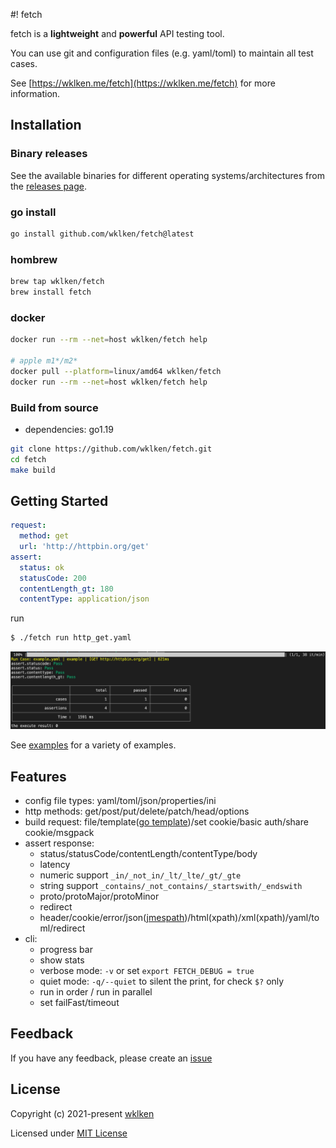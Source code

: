 #! fetch

fetch is a **lightweight** and **powerful** API testing tool.

You can use git and configuration files (e.g. yaml/toml) to maintain all test cases.

See [https://wklken.me/fetch](https://wklken.me/fetch) for more information.

## Installation

### Binary releases

See the available binaries for different operating systems/architectures from the [releases page](https://github.com/wklken/fetch/releases).

### go install

```bash
go install github.com/wklken/fetch@latest
```

### hombrew

```bash
brew tap wklken/fetch
brew install fetch
```

### docker

```bash
docker run --rm --net=host wklken/fetch help

# apple m1*/m2*
docker pull --platform=linux/amd64 wklken/fetch
docker run --rm --net=host wklken/fetch help
```

### Build from source

- dependencies: go1.19

```bash
git clone https://github.com/wklken/fetch.git
cd fetch
make build
```

## Getting Started

```yaml
request:
  method: get
  url: 'http://httpbin.org/get'
assert:
  status: ok
  statusCode: 200
  contentLength_gt: 180
  contentType: application/json
```

run

```bash
$ ./fetch run http_get.yaml
```
![](./docs/assets/images/getting-started.jpg)

See [examples](https://github.com/wklken/fetch/tree/master/examples) for a variety of examples.

## Features

- config file types: yaml/toml/json/properties/ini
- http methods: get/post/put/delete/patch/head/options
- build request: file/template([go template](https://golang.org/pkg/text/template/))/set cookie/basic auth/share cookie/msgpack
- assert response:
  - status/statusCode/contentLength/contentType/body
  - latency
  - numeric support `_in/_not_in/_lt/_lte/_gt/_gte`
  - string support `_contains/_not_contains/_startswith/_endswith`
  - proto/protoMajor/protoMinor
  - redirect
  - header/cookie/error/json([jmespath](https://jmespath.org/tutorial.html))/html(xpath)/xml(xpath)/yaml/toml/redirect
- cli:
  - progress bar
  - show stats
  - verbose mode: `-v` or set `export FETCH_DEBUG = true`
  - quiet mode: `-q/--quiet` to silent the print, for check `$?` only
  - run in order / run in parallel
  - set failFast/timeout

## Feedback

If you have any feedback, please create an [issue](https://github.com/wklken/fetch/issues)

## License

Copyright (c) 2021-present [wklken](https://github.com/wklken)

Licensed under [MIT License](https://github.com/wklken/fetch/blob/master/LICENSE)
